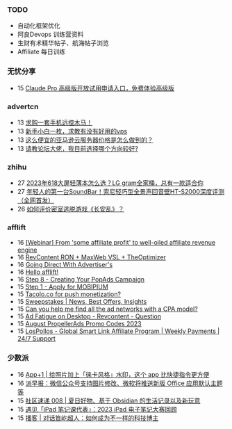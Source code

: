 ### TODO
-  自动化框架优化
-  阿良Devops 训练营资料
-  生财有术精华帖子、航海帖子浏览
-  Affiliate 每日训练

### 无忧分享
<!-- ruyo:START -->
-  15 [Claude Pro 高级版开放试用申请入口，免费体验高级版](https://51.ruyo.net/18456.html)<!-- ruyo:END -->

### advertcn
<!-- advertcn:START -->
-  13 [求购一套手机远控木马！](https://www.advertcn.com/forum.php?mod=viewthread&tid=111618)
-  13 [新手小白一枚，求教有没有好用的vps](https://www.advertcn.com/forum.php?mod=viewthread&tid=111616)
-  13 [这么便宜的亚马逊云服务器价格是怎么做到的？](https://www.advertcn.com/forum.php?mod=viewthread&tid=111615)
-  13 [请教论坛大佬，我目前选择哪个方向较好?](https://www.advertcn.com/forum.php?mod=viewthread&tid=111614)<!-- advertcn:END -->

### zhihu
<!-- zhihu:START -->
-  27 [2023年618大屏轻薄本怎么选？LG gram全家桶，总有一款适合你](http://zhuanlan.zhihu.com/p/632641888?utm_campaign=rss&utm_medium=rss&utm_source=rss&utm_content=title)
-  27 [年轻人的第一台SoundBar！索尼轻巧型全景声回音壁HT-S2000深度评测（全网首发）](http://zhuanlan.zhihu.com/p/630990296?utm_campaign=rss&utm_medium=rss&utm_source=rss&utm_content=title)
-  26 [如何评价密室逃脱游戏《长安乱》？](http://www.zhihu.com/question/563950552/answer/3045961312?utm_campaign=rss&utm_medium=rss&utm_source=rss&utm_content=title)<!-- zhihu:END -->

### afflift
<!-- afflift:START -->
-  16 [[Webinar] From &#39;some affiliate profit&#39; to well-oiled affiliate revenue engine](https://afflift.com/f/threads/webinar-from-some-affiliate-profit-to-well-oiled-affiliate-revenue-engine.11460/)
-  16 [RevContent RON + MaxWeb VSL + TheOptimizer](https://afflift.com/f/threads/revcontent-ron-maxweb-vsl-theoptimizer.11415/)
-  16 [Going Direct With Advertiser&#39;s](https://afflift.com/f/threads/going-direct-with-advertisers.11453/)
-  16 [Hello afflift!](https://afflift.com/f/threads/hello-afflift.11455/)
-  16 [Step 8 - Creating Your PopAds Campaign](https://afflift.com/f/threads/step-8-creating-your-popads-campaign.2945/)
-  15 [Step 1 - Apply for MOBIPIUM](https://afflift.com/f/threads/step-1-apply-for-mobipium.2938/)
-  15 [Tacolo.co for push monetization?](https://afflift.com/f/threads/tacolo-co-for-push-monetization.9394/)
-  15 [Sweepstakes | News, Best Offers, Insights](https://afflift.com/f/threads/sweepstakes-news-best-offers-insights.11459/)
-  15 [Can you help me find all the ad networks with a CPA model?](https://afflift.com/f/threads/can-you-help-me-find-all-the-ad-networks-with-a-cpa-model.11448/)
-  15 [Ad Fatigue on Desktop - Revcontent - Question](https://afflift.com/f/threads/ad-fatigue-on-desktop-revcontent-question.11378/)
-  15 [August PropellerAds Promo Codes 2023](https://afflift.com/f/threads/august-propellerads-promo-codes-2023.11410/)
-  15 [LosPollos - Global Smart Link Affiliate Program | Weekly Payments | 24/7 Support](https://afflift.com/f/threads/lospollos-global-smart-link-affiliate-program-weekly-payments-24-7-support.1702/)<!-- afflift:END -->

### 少数派
<!-- sspai:START -->
-  16 [App+1 | 给照片加上「徕卡风格」水印，这个 app 比快捷指令更方便](https://sspai.com/post/81413)
-  16 [派早报：微信公众号支持图片修改、微软将推送新版 Office 应用默认主题等](https://sspai.com/post/82066)
-  15 [社区速递 008 | 夏日好物、基于 Obsidian 的生活记录以及新玩意](https://sspai.com/post/82042)
-  15 [遇见「iPad 笔记课代表」：2023 iPad 电子笔记大赛回顾](https://sspai.com/post/82017)
-  15 [播客 | 对话笪屹超人：如何成为不一样的科技博主](https://sspai.com/post/82018)<!-- sspai:END -->
